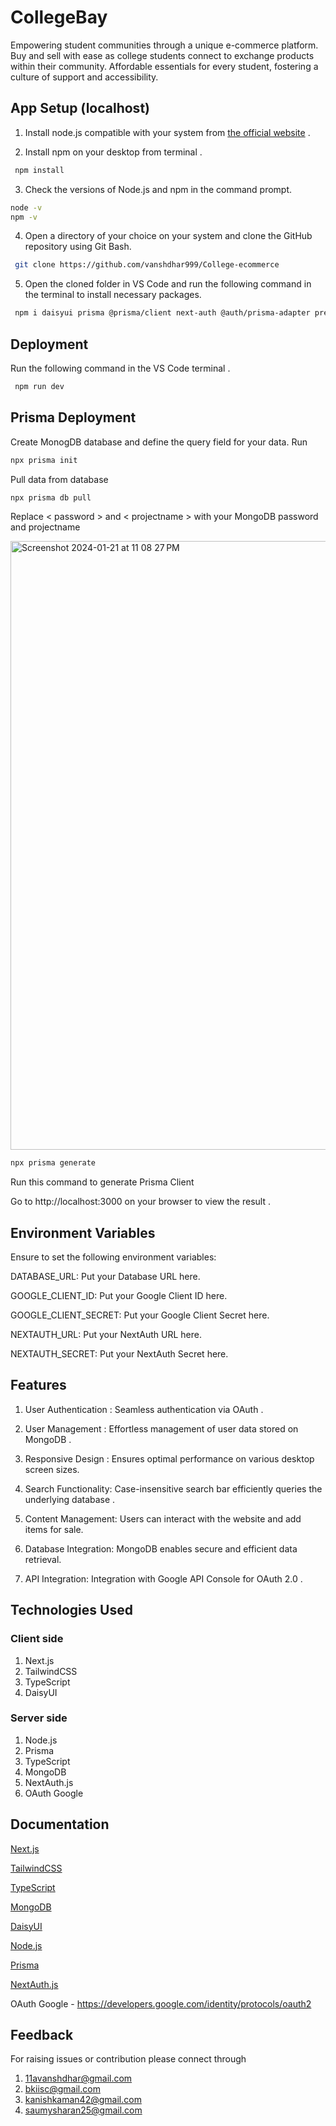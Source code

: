 # CollegeBay

Empowering student communities through a unique e-commerce platform. Buy and sell with ease as college students connect to exchange products within their community. Affordable essentials for every student, fostering a culture of support and accessibility.

## App Setup (localhost)

1. Install node.js compatible with your system from [the official website](https://nodejs.org/en/download) . 

2. Install npm on your desktop from terminal .
```bash
 npm install
  ```


 3. Check the versions of Node.js and npm in the command prompt.
  
  ```bash
 node -v
npm -v
  ```



4. Open a directory of your choice on your system and clone the GitHub repository using Git Bash.

```bash
 git clone https://github.com/vanshdhar999/College-ecommerce
  ```
5. Open the cloned folder in VS Code and run the following command in the terminal to install necessary packages.
```bash
 npm i daisyui prisma @prisma/client next-auth @auth/prisma-adapter prettier eslint-config-prettier prettier-plugin-tailwindcss
  ```



## Deployment 
Run the following command in the VS Code terminal .

```bash
 npm run dev
  ```

## Prisma Deployment 
Create MonogDB database and define the query field for your data.
Run 
```bash
npx prisma init
```
Pull data from database 
```bash
npx prisma db pull
```
Replace < password > and < projectname > with your MongoDB password and projectname

<img width="974" alt="Screenshot 2024-01-21 at 11 08 27 PM" src="https://github.com/vanshdhar999/College-ecommerce/assets/118869994/cc5a7ab6-3317-4dfb-a4b6-7ccd6e9fe890">

```bash
npx prisma generate
```
Run this command to generate Prisma Client 


Go to http://localhost:3000 on your browser to view the result .

## Environment Variables 
Ensure to set the following environment variables:

DATABASE_URL: Put your Database URL here.

GOOGLE_CLIENT_ID: Put your Google Client ID here.

GOOGLE_CLIENT_SECRET: Put your Google Client Secret here.

NEXTAUTH_URL: Put your NextAuth URL here.

NEXTAUTH_SECRET: Put your NextAuth Secret here.


## Features 


1. User Authentication : Seamless authentication via OAuth .

2. User Management : Effortless management of user data stored on MongoDB .

3. Responsive Design : Ensures optimal performance on various desktop screen sizes. 


4. Search Functionality: Case-insensitive search bar efficiently queries the underlying database .


5. Content Management: Users can interact with the website and add items for sale.

6. Database Integration: MongoDB enables secure and efficient data retrieval.

7. API Integration: Integration with Google API Console for OAuth 2.0 .











## Technologies Used

### Client side 
1. Next.js
2. TailwindCSS
3. TypeScript
4. DaisyUI 

### Server side 
1. Node.js
2. Prisma
3. TypeScript
4. MongoDB
5. NextAuth.js
6. OAuth Google

## Documentation

[Next.js](https://nextjs.org/docs)

[TailwindCSS](https://v2.tailwindcss.com/docs)

[TypeScript](https://www.typescriptlang.org/docs/)

[MongoDB](https://www.mongodb.com/docs/)

[DaisyUI](https://daisyui.com/)

[Node.js](https://nodejs.org/docs/latest/api/)

[Prisma](https://www.prisma.io/docs)

[NextAuth.js](https://next-auth.js.org/)



OAuth Google - https://developers.google.com/identity/protocols/oauth2

## Feedback 
For raising issues or contribution please connect through 

1. 11avanshdhar@gmail.com
2. bkiisc@gmail.com
3. kanishkaman42@gmail.com
4. saumysharan25@gmail.com





















